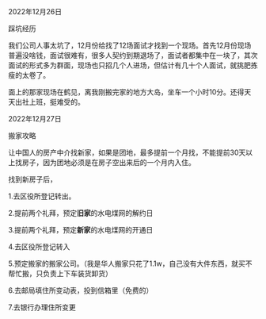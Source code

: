 2022年12月26日

踩坑经历

我们公司人事太坑了，12月份给找了12场面试才找到一个现场。首先12月份现场普遍没啥钱，面试很难有，很多人契约到期退场了，面试者都集中在一块了，其次面试的形式多为群面，现场也只招几个人进场，但估计有几十个人面试，就挑肥拣瘦的太卷了。

面上的那家现场在鹤见，离我刚搬完家的地方大岛，坐车一个小时10分。还得天天出社上班，挺难受的。

2022年12月27日

搬家攻略

让中国人的房产中介找新家，如果是团地，最多提前一个月找，不能提前30天以上找房子，因为团地必须是在房子空出来后的一个月内入住。

找到新房子后，

1.去区役所登记转出。

2.提前两个礼拜，预定**旧家**的水电煤网的解约日

3.提前两个礼拜，预定**新家**的水电煤网的开通日

4.去区役所登记转入

5.预定搬家的搬家公司。（我是华人搬家只花了1.1w，自己没有大件东西，就买不帮忙搬，只负责上下车装货卸货）

6.去邮局填住所变动表，投到信箱里（免费的）

7.去银行办理住所变更



